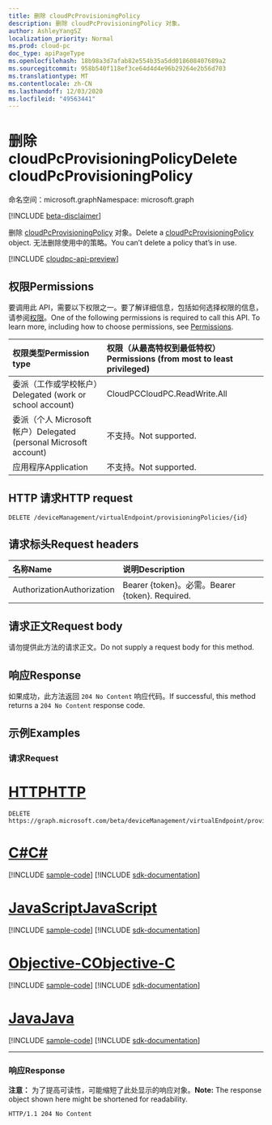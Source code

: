 ```yaml
---
title: 删除 cloudPcProvisioningPolicy
description: 删除 cloudPcProvisioningPolicy 对象。
author: AshleyYangSZ
localization_priority: Normal
ms.prod: cloud-pc
doc_type: apiPageType
ms.openlocfilehash: 18b98a3d7afab82e554b35a5dd018608407689a2
ms.sourcegitcommit: 958b540f118ef3ce64d4d4e96b29264e2b56d703
ms.translationtype: MT
ms.contentlocale: zh-CN
ms.lasthandoff: 12/03/2020
ms.locfileid: "49563441"
---
```

# <a name="delete-cloudpcprovisioningpolicy"></a><span data-ttu-id="336bb-103">删除 cloudPcProvisioningPolicy</span><span class="sxs-lookup"><span data-stu-id="336bb-103">Delete cloudPcProvisioningPolicy</span></span>

<span data-ttu-id="336bb-104">命名空间：microsoft.graph</span><span class="sxs-lookup"><span data-stu-id="336bb-104">Namespace: microsoft.graph</span></span>

[!INCLUDE [beta-disclaimer](../../includes/beta-disclaimer.md)]

<span data-ttu-id="336bb-105">删除 [cloudPcProvisioningPolicy](../resources/cloudpcprovisioningpolicy.md) 对象。</span><span class="sxs-lookup"><span data-stu-id="336bb-105">Delete a [cloudPcProvisioningPolicy](../resources/cloudpcprovisioningpolicy.md) object.</span></span> <span data-ttu-id="336bb-106">无法删除使用中的策略。</span><span class="sxs-lookup"><span data-stu-id="336bb-106">You can’t delete a policy that’s in use.</span></span>

[!INCLUDE [cloudpc-api-preview](../../includes/cloudpc-api-preview.md)]
## <a name="permissions"></a><span data-ttu-id="336bb-107">权限</span><span class="sxs-lookup"><span data-stu-id="336bb-107">Permissions</span></span>

<span data-ttu-id="336bb-p102">要调用此 API，需要以下权限之一。要了解详细信息，包括如何选择权限的信息，请参阅[权限](/graph/permissions-reference)。</span><span class="sxs-lookup"><span data-stu-id="336bb-p102">One of the following permissions is required to call this API. To learn more, including how to choose permissions, see [Permissions](/graph/permissions-reference).</span></span>

|<span data-ttu-id="336bb-110">权限类型</span><span class="sxs-lookup"><span data-stu-id="336bb-110">Permission type</span></span>|<span data-ttu-id="336bb-111">权限（从最高特权到最低特权）</span><span class="sxs-lookup"><span data-stu-id="336bb-111">Permissions (from most to least privileged)</span></span>|
|:---|:---|
|<span data-ttu-id="336bb-112">委派（工作或学校帐户）</span><span class="sxs-lookup"><span data-stu-id="336bb-112">Delegated (work or school account)</span></span>|<span data-ttu-id="336bb-113">CloudPC</span><span class="sxs-lookup"><span data-stu-id="336bb-113">CloudPC.ReadWrite.All</span></span>|
|<span data-ttu-id="336bb-114">委派（个人 Microsoft 帐户）</span><span class="sxs-lookup"><span data-stu-id="336bb-114">Delegated (personal Microsoft account)</span></span>|<span data-ttu-id="336bb-115">不支持。</span><span class="sxs-lookup"><span data-stu-id="336bb-115">Not supported.</span></span>|
|<span data-ttu-id="336bb-116">应用程序</span><span class="sxs-lookup"><span data-stu-id="336bb-116">Application</span></span>|<span data-ttu-id="336bb-117">不支持。</span><span class="sxs-lookup"><span data-stu-id="336bb-117">Not supported.</span></span>|

## <a name="http-request"></a><span data-ttu-id="336bb-118">HTTP 请求</span><span class="sxs-lookup"><span data-stu-id="336bb-118">HTTP request</span></span>

<!-- {
  "blockType": "ignored"
}
-->

``` http
DELETE /deviceManagement/virtualEndpoint/provisioningPolicies/{id}
```

## <a name="request-headers"></a><span data-ttu-id="336bb-119">请求标头</span><span class="sxs-lookup"><span data-stu-id="336bb-119">Request headers</span></span>

|<span data-ttu-id="336bb-120">名称</span><span class="sxs-lookup"><span data-stu-id="336bb-120">Name</span></span>|<span data-ttu-id="336bb-121">说明</span><span class="sxs-lookup"><span data-stu-id="336bb-121">Description</span></span>|
|:---|:---|
|<span data-ttu-id="336bb-122">Authorization</span><span class="sxs-lookup"><span data-stu-id="336bb-122">Authorization</span></span>|<span data-ttu-id="336bb-p103">Bearer {token}。必需。</span><span class="sxs-lookup"><span data-stu-id="336bb-p103">Bearer {token}. Required.</span></span>|

## <a name="request-body"></a><span data-ttu-id="336bb-125">请求正文</span><span class="sxs-lookup"><span data-stu-id="336bb-125">Request body</span></span>

<span data-ttu-id="336bb-126">请勿提供此方法的请求正文。</span><span class="sxs-lookup"><span data-stu-id="336bb-126">Do not supply a request body for this method.</span></span>

## <a name="response"></a><span data-ttu-id="336bb-127">响应</span><span class="sxs-lookup"><span data-stu-id="336bb-127">Response</span></span>

<span data-ttu-id="336bb-128">如果成功，此方法返回 `204 No Content` 响应代码。</span><span class="sxs-lookup"><span data-stu-id="336bb-128">If successful, this method returns a `204 No Content` response code.</span></span>

## <a name="examples"></a><span data-ttu-id="336bb-129">示例</span><span class="sxs-lookup"><span data-stu-id="336bb-129">Examples</span></span>

### <a name="request"></a><span data-ttu-id="336bb-130">请求</span><span class="sxs-lookup"><span data-stu-id="336bb-130">Request</span></span>


# <a name="http"></a>[<span data-ttu-id="336bb-131">HTTP</span><span class="sxs-lookup"><span data-stu-id="336bb-131">HTTP</span></span>](#tab/http)
<!-- {
  "blockType": "request",
  "name": "delete_provisioningpolicies_from_virtualendpoint"
}
-->

``` http
DELETE https://graph.microsoft.com/beta/deviceManagement/virtualEndpoint/provisioningPolicies/{id}
```
# <a name="c"></a>[<span data-ttu-id="336bb-132">C#</span><span class="sxs-lookup"><span data-stu-id="336bb-132">C#</span></span>](#tab/csharp)
[!INCLUDE [sample-code](../includes/snippets/csharp/delete-provisioningpolicies-from-virtualendpoint-csharp-snippets.md)]
[!INCLUDE [sdk-documentation](../includes/snippets/snippets-sdk-documentation-link.md)]

# <a name="javascript"></a>[<span data-ttu-id="336bb-133">JavaScript</span><span class="sxs-lookup"><span data-stu-id="336bb-133">JavaScript</span></span>](#tab/javascript)
[!INCLUDE [sample-code](../includes/snippets/javascript/delete-provisioningpolicies-from-virtualendpoint-javascript-snippets.md)]
[!INCLUDE [sdk-documentation](../includes/snippets/snippets-sdk-documentation-link.md)]

# <a name="objective-c"></a>[<span data-ttu-id="336bb-134">Objective-C</span><span class="sxs-lookup"><span data-stu-id="336bb-134">Objective-C</span></span>](#tab/objc)
[!INCLUDE [sample-code](../includes/snippets/objc/delete-provisioningpolicies-from-virtualendpoint-objc-snippets.md)]
[!INCLUDE [sdk-documentation](../includes/snippets/snippets-sdk-documentation-link.md)]

# <a name="java"></a>[<span data-ttu-id="336bb-135">Java</span><span class="sxs-lookup"><span data-stu-id="336bb-135">Java</span></span>](#tab/java)
[!INCLUDE [sample-code](../includes/snippets/java/delete-provisioningpolicies-from-virtualendpoint-java-snippets.md)]
[!INCLUDE [sdk-documentation](../includes/snippets/snippets-sdk-documentation-link.md)]

---


### <a name="response"></a><span data-ttu-id="336bb-136">响应</span><span class="sxs-lookup"><span data-stu-id="336bb-136">Response</span></span>

<span data-ttu-id="336bb-137">**注意：** 为了提高可读性，可能缩短了此处显示的响应对象。</span><span class="sxs-lookup"><span data-stu-id="336bb-137">**Note:** The response object shown here might be shortened for readability.</span></span>
<!-- {
  "blockType": "response",
  "truncated": true
}
-->

``` http
HTTP/1.1 204 No Content
```
